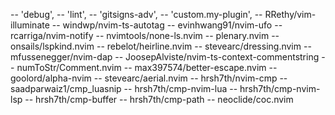 -- 'debug',
-- 'lint',
-- 'gitsigns-adv',
-- 'custom.my-plugin',
-- RRethy/vim-illuminate
-- windwp/nvim-ts-autotag
-- evinhwang91/nvim-ufo
-- rcarriga/nvim-notify
-- nvimtools/none-ls.nvim
-- plenary.nvim
-- onsails/lspkind.nvim
-- rebelot/heirline.nvim
-- stevearc/dressing.nvim
-- mfussenegger/nvim-dap
-- JoosepAlviste/nvim-ts-context-commentstring
-- numToStr/Comment.nvim
-- max397574/better-escape.nvim
-- goolord/alpha-nvim
-- stevearc/aerial.nvim
-- hrsh7th/nvim-cmp
-- saadparwaiz1/cmp_luasnip
-- hrsh7th/cmp-nvim-lua
-- hrsh7th/cmp-nvim-lsp
-- hrsh7th/cmp-buffer
-- hrsh7th/cmp-path
-- neoclide/coc.nvim

